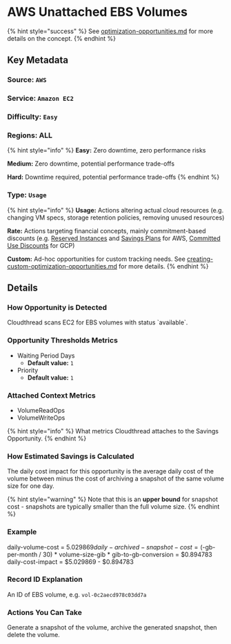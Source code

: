 # AWS Unattached EBS Volumes

{% hint style="success" %}
See [optimization-opportunities.md](../fundamentals/cost-savings/key-concepts/optimization-opportunities.md "mention") for more details on the concept.
{% endhint %}

## Key Metadata

### Source: `AWS`

### Service: `Amazon EC2`

### Difficulty: `Easy`

### Regions: ALL

{% hint style="info" %}
**Easy:** Zero downtime, zero performance risks

**Medium:** Zero downtime, potential performance trade-offs

**Hard:** Downtime required, potential performance trade-offs
{% endhint %}

### Type: `Usage`

{% hint style="info" %}
**Usage:** Actions altering actual cloud resources (e.g. changing VM specs, storage retention policies, removing unused resources)

**Rate:** Actions targeting financial concepts, mainly commitment-based discounts (e.g. [Reserved Instances](https://aws.amazon.com/ec2/pricing/reserved-instances/) and [Savings Plans](https://aws.amazon.com/savingsplans/) for AWS, [Committed Use Discounts](https://cloud.google.com/compute/docs/instances/signing-up-committed-use-discounts) for GCP)

**Custom:** Ad-hoc opportunities for custom tracking needs. See [creating-custom-optimization-opportunities.md](../guides/optimizing-cloud-costs/creating-custom-optimization-opportunities.md "mention") for more details.
{% endhint %}

## Details

### How Opportunity is Detected

Cloudthread scans EC2 for EBS volumes with status \`available\`.

### Opportunity Thresholds Metrics

* Waiting Period Days
  * **Default value:** `1`
* Priority
  * **Default value:** `1`

### Attached Context Metrics

* VolumeReadOps
* VolumeWriteOps

{% hint style="info" %}
What metrics Cloudthread attaches to the Savings Opportunity.
{% endhint %}

### How Estimated Savings is Calculated

The daily cost impact for this opportunity is the average daily cost of the volume between minus the cost of archiving a snapshot of the same volume size for one day.

{% hint style="warning" %}
Note that this is an **upper bound** for snapshot cost - snapshots are typically smaller than the full volume size.
{% endhint %}

### Example

daily-volume-cost = $5.029869
daily-archived-snapshot-cost = ($-gb-per-month / 30) * volume-size-gib * gib-to-gb-conversion = $0.894783
daily-cost-impact = $5.029869 - $0.894783

### Record ID Explanation

An ID of EBS volume, e.g. `vol-0c2aecd978c03dd7a`

### Actions You Can Take

Generate a snapshot of the volume, archive the generated snapshot, then delete the volume.

